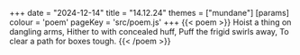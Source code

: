 +++
date = "2024-12-14"
title = "14.12.24"
themes = ["mundane"]
[params]
  colour = 'poem'
  pageKey = 'src/poem.js'
+++
{{< poem >}}
Hoist a thing on dangling arms,
Hither to with concealed huff,
Puff the frigid swirls away,
To clear a path for boxes tough.
{{< /poem >}}
